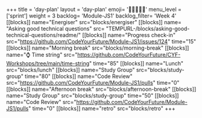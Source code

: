 +++
title = 'day-plan'
layout = 'day-plan'
emoji= '🧑🏽‍🤝‍🧑🏽'
menu_level = ['sprint']
weight = 3
backlog= 'Module-JS1'
backlog_filter= 'Week 4'
[[blocks]]
name="Energiser"
src="blocks/energiser"
[[blocks]]
name= "Asking good technical questions"
src= "TEMPURL-/blocks/asking-good-technical-questions/readme/"
[[blocks]]
name="Progress check-in"
src="https://github.com/CodeYourFuture/Module-JS1/issues/124"
time="15"
[[blocks]]
name="Morning break"
src="blocks/morning-break"
[[blocks]]
name="⌚ Time string"
src="https://github.com/CodeYourFuture/CYF-Workshops/tree/main/time-string"
time="85"
[[blocks]]
name="Lunch"
src="blocks/lunch"
[[blocks]]
name="Study Group"
src="blocks/study-group"
time="80"
[[blocks]]
name="Code Review"
src="https://github.com/CodeYourFuture/Module-JS1/pulls"
time="0"
[[blocks]]
name="Afternoon break"
src="blocks/afternoon-break"
[[blocks]]
name="Study Group"
src="blocks/study-group"
time="50"
[[blocks]]
name="Code Review"
src="https://github.com/CodeYourFuture/Module-JS1/pulls"
time="0"
[[blocks]]
name="retro"
src="blocks/retro"
+++
